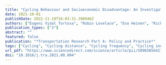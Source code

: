 ```yaml
---
title: "Cycling Behaviour and Socioeconomic Disadvantage: An Investigation Based on the English National Travel Survey"
date: 2021-10-01
publishDate: 2022-11-19T16:03:31.398946Z
authors: ["Eugeni Vidal Tortosa", "Robin Lovelace", "Eva Heinen", "Richard P. Mann"]
publication_types: ["2"]
abstract: ""
featured: false
publication: "*Transportation Research Part A: Policy and Practice*"
tags: ["Cycling", "Cycling distance", "Cycling frequency", "Cycling inequalities", "Health inequalities", "Social disadvantage"]
url_pdf: "https://www.sciencedirect.com/science/article/pii/S0965856421002019"
doi: "10.1016/j.tra.2021.08.004"
---
```


